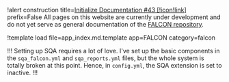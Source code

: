 !alert construction title=[Initialize Documentation #43 [!icon!link]](https://github.com/idaholab/falcon/issues/43) prefix=False
All pages on this website are currently under development and do not yet serve as general documentation of the [FALCON repository](https://github.com/idaholab/falcon).

!template load file=app_index.md.template app=FALCON category=falcon

!!!
Setting up SQA requires a lot of love. I've set up the basic components in the `sqa_falcon.yml` and
`sqa_reports.yml` files, but the whole system is totally broken at this point. Hence, in
`config.yml`, the SQA extension is set to inactive.
!!!
